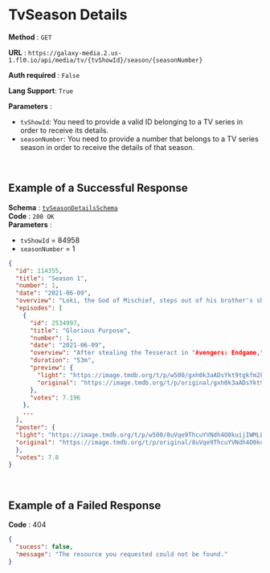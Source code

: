 # TvSeason Details

**Method** : `GET`

**URL** : `https://galaxy-media.2.us-1.fl0.io/api/media/tv/{tvShowId}/season/{seasonNumber}`

**Auth required** : `False`

**Lang Support**: `True` 

**Parameters** : 
* `tvShowId`: You need to provide a valid ID belonging to a TV series in order to receive its details.
* `seasonNumber`: You need to provide a number that belongs to a TV series season in order to receive the details of that season.

<br />

## Example of a Successful Response

**Schema** : [`tvSeasonDetailsSchema`](./schema.md) <br />
**Code** : `200 OK` <br />
**Parameters** : 
* `tvShowId` = 84958
* `seasonNumber` = 1

```json
{
  "id": 114355,
  "title": "Season 1",
  "number": 1,
  "date": "2021-06-09",
  "overview": "Loki, the God of Mischief, steps out of his brother's shadow to embark on an adventure that takes place after the events of "Avengers: Endgame."",
  "episodes": [
    {
      "id": 2534997,
      "title": "Glorious Purpose",
      "number": 1,
      "date": "2021-06-09",
      "overview": "After stealing the Tesseract in "Avengers: Endgame," Loki lands before the Time Variance Authority.",
      "duration": "53m",
      "preview": {
        "light": "https://image.tmdb.org/t/p/w500/gxh0k3aADsYkt9tgkfm2kGn2qQj.jpg",
        "original": "https://image.tmdb.org/t/p/original/gxh0k3aADsYkt9tgkfm2kGn2qQj.jpg"
      },
      "votes": 7.196
    },
    ...
  ],
  "poster": {
  "light": "https://image.tmdb.org/t/p/w500/8uVqe9ThcuYVNdh4O0kuijIWMLL.jpg",
  "original": "https://image.tmdb.org/t/p/original/8uVqe9ThcuYVNdh4O0kuijIWMLL.jpg"
  },
  "votes": 7.8
}
```

<br />

## Example of a Failed Response 

**Code** : 404

```json
{
  "sucess": false,
  "message": "The resource you requested could not be found."
}
```
